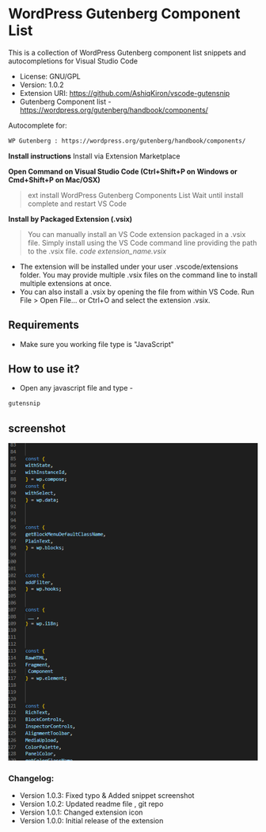 # WordPress Gutenberg Component List

This is a collection of WordPress Gutenberg component list snippets and autocompletions for Visual Studio Code



- License: GNU/GPL
- Version: 1.0.2
- Extension URI: https://github.com/AshiqKiron/vscode-gutensnip
- Gutenberg Component list - https://wordpress.org/gutenberg/handbook/components/




Autocomplete for:
```sh
WP Gutenberg : https://wordpress.org/gutenberg/handbook/components/
```


**Install instructions**
Install via Extension Marketplace

**Open Command on Visual Studio Code (Ctrl+Shift+P on Windows or Cmd+Shift+P on Mac/OSX)**
>ext install WordPress Gutenberg Components List 
Wait until install complete and restart VS Code


**Install by Packaged Extension (.vsix)**

>You can manually install an VS Code extension packaged in a .vsix file. 
Simply install using the VS Code command line providing the path to the .vsix file.
*code extension_name.vsix*

- The extension will be installed under your user .vscode/extensions folder. You may provide multiple .vsix files on the command line to install multiple extensions at once.
- You can also install a .vsix by opening the file from within VS Code. Run File > Open File... or Ctrl+O and select the extension .vsix.


## Requirements

- Make sure you working file type is "JavaScript"


## How to use it?
- Open any javascript file and type -
```sh
gutensnip
```

## screenshot
![Gutensnip Screenshot](https://raw.githubusercontent.com/AshiqKiron/vscode-gutensnip/master/images/gutensnip-screenshot.PNG)


### Changelog:
- Version 1.0.3: Fixed typo & Added snippet screenshot
- Version 1.0.2: Updated readme file , git repo 
- Version 1.0.1: Changed extension icon
- Version 1.0.0: Initial release of the extension
